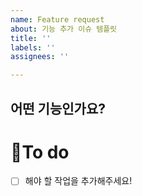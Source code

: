 ```yaml
---
name: Feature request
about: 기능 추가 이슈 템플릿
title: ''
labels: ''
assignees: ''

---
```


## 어떤 기능인가요?

# 📝To do
- [ ] 해야 할 작업을 추가해주세요!
